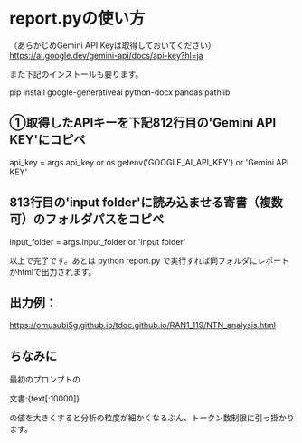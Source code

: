 # report.pyの使い方
（あらかじめGemini API Keyは取得しておいてください）
https://ai.google.dev/gemini-api/docs/api-key?hl=ja

また下記のインストールも要ります。

pip install google-generativeai python-docx pandas pathlib

## ①取得したAPIキーを下記812行目の'Gemini API KEY'にコピペ

api_key = args.api_key or os.getenv('GOOGLE_AI_API_KEY') or 'Gemini API KEY'

## 813行目の'input folder'に読み込ませる寄書（複数可）のフォルダパスをコピペ

input_folder = args.input_folder or 
'input folder'

以上で完了です。あとは
python report.py で実行すれば同フォルダにレポートがhtmlで出力されます。

## 出力例：
https://omusubi5g.github.io/tdoc.github.io/RAN1_119/NTN_analysis.html

## ちなみに
最初のプロンプトの

文書:{text[:10000]}

の値を大きくすると分析の粒度が細かくなるぶん、トークン数制限に引っ掛かります。
